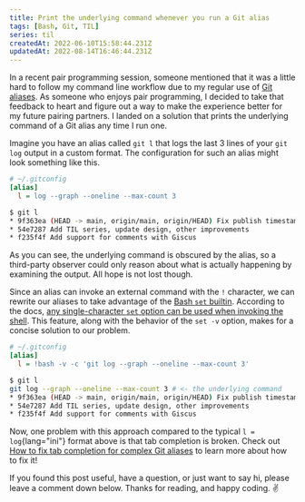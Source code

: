 ```yaml
---
title: Print the underlying command whenever you run a Git alias
tags: [Bash, Git, TIL]
series: til
createdAt: 2022-06-10T15:58:44.231Z
updatedAt: 2022-08-14T16:46:44.231Z
---
```


In a recent pair programming session, someone mentioned that it was a little hard to follow my command line workflow due to my regular use of [Git aliases](https://git-scm.com/book/en/v2/Git-Basics-Git-Aliases). As someone who enjoys pair programming, I decided to take that feedback to heart and figure out a way to make the experience better for my future pairing partners. I landed on a solution that prints the underlying command of a Git alias any time I run one.

<!-- more -->

Imagine you have an alias called `git l` that logs the last 3 lines of your `git log` output in a custom format. The configuration for such an alias might look something like this.

```ini
# ~/.gitconfig
[alias]
  l = log --graph --oneline --max-count 3
```

```bash
$ git l
* 9f363ea (HEAD -> main, origin/main, origin/HEAD) Fix publish timestamp
* 54e7287 Add TIL series, update design, other improvements
* f235f4f Add support for comments with Giscus
```

As you can see, the underlying command is obscured by the alias, so a third-party observer could only reason about what is actually happening by examining the output. All hope is not lost though.

Since an alias can invoke an external command with the `!` character, we can rewrite our aliases to take advantage of the [ Bash `set` builtin](https://www.gnu.org/software/bash/manual/bash.html#The-Set-Builtin). According to the docs, [any single-character `set` option can be used when invoking the shell](https://www.gnu.org/software/bash/manual/bash.html#Invoking-Bash). This feature, along with the behavior of the `set -v` option, makes for a concise solution to our problem.

```ini
# ~/.gitconfig
[alias]
  l = !bash -v -c 'git log --graph --oneline --max-count 3'
```

```bash
$ git l
git log --graph --oneline --max-count 3 # <- the underlying command
* 9f363ea (HEAD -> main, origin/main, origin/HEAD) Fix publish timestamp
* 54e7287 Add TIL series, update design, other improvements
* f235f4f Add support for comments with Giscus
```

Now, one problem with this approach compared to the typical `l = log`{lang="ini"} format above is that tab completion is broken. Check out [How to fix tab completion for complex Git aliases](https://voracious.dev/blog/how-to-fix-tab-completion-for-complex-git-aliases) to learn more about how to fix it!

If you found this post useful, have a question, or just want to say hi, please leave a comment down below. Thanks for reading, and happy coding. ✌️
